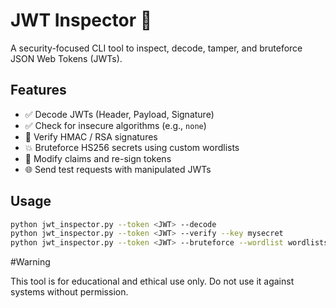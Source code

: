 # JWT Inspector 🔐

A security-focused CLI tool to inspect, decode, tamper, and bruteforce JSON Web Tokens (JWTs).

## Features
- ✅ Decode JWTs (Header, Payload, Signature)
- ✅ Check for insecure algorithms (e.g., `none`)
- 🔐 Verify HMAC / RSA signatures
- 💥 Bruteforce HS256 secrets using custom wordlists
- 🎯 Modify claims and re-sign tokens
- 🌐 Send test requests with manipulated JWTs

## Usage

```bash
python jwt_inspector.py --token <JWT> --decode
python jwt_inspector.py --token <JWT> --verify --key mysecret
python jwt_inspector.py --token <JWT> --bruteforce --wordlist wordlists/common_secrets.txt
```
#Warning

This tool is for educational and ethical use only. Do not use it against systems without permission.



